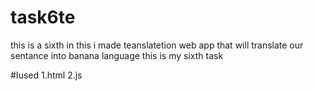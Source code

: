 # task6te
this is a sixth in this i made teanslatetion web app that will translate our sentance into banana language
this is my sixth task

#Iused
1.html
2.js

